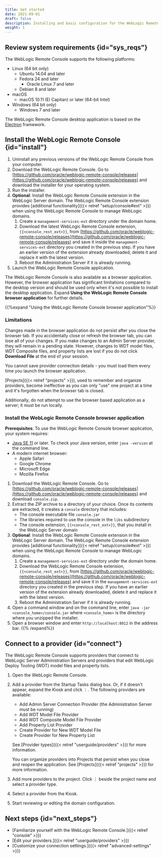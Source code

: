 ```yaml
---
title: Get started
date: 2021-09-01
draft: false
description: Installing and basic configuration for the WebLogic Remote Console
weight: 1
---
```


## Review system requirements {id="sys_reqs"}

The WebLogic Remote Console supports the following platforms:

* Linux (64 bit only)
    * Ubuntu 14.04 and later
    * Fedora 24 and later
        * Oracle Linux 7 and later
    * Debian 8 and later
* macOS
    * macOS 10.11 (El Capitan) or later (64-bit Intel)
* Windows (64 bit only)
    * Windows 7 and later

The WebLogic Remote Console desktop application is based on the [Electron](https://www.electronjs.org/) framework.

## Install the WebLogic Remote Console {id="install"}

1. Uninstall any previous versions of the WebLogic Remote Console from your computer.
1. Download the WebLogic Remote Console. Go to [https://github.com/oracle/weblogic-remote-console/releases](https://github.com/oracle/weblogic-remote-console/releases) and download the installer for your operating system.
1. Run the installer.
1. **Optional**: Install the WebLogic Remote Console extension in the WebLogic Server domain. The WebLogic Remote Console extension provides [additional functionality]({{< relref "setup/console#ext" >}}) when using the WebLogic Remote Console to manage WebLogic domains.
    1. Create a `management-services-ext` directory under the domain home.
    1. Download the latest WebLogic Remote Console extension, `{{<console_rest_ext>}}`, from [https://github.com/oracle/weblogic-remote-console/releases](https://github.com/oracle/weblogic-remote-console/releases) and save it inside the `management-services-ext` directory you created in the previous step. If you have an earlier version of the extension already downloaded, delete it and replace it with the latest version.
    1. Reboot the Administration Server if it is already running.
1. Launch the WebLogic Remote Console application.

The WebLogic Remote Console is also available as a browser application. However, the browser application has significant limitations compared to the desktop version and should be used only when it's not possible to install the desktop application. Expand **Using the WebLogic Remote Console browser application** for further details.

{{%expand "Using the WebLogic Remote Console browser application"%}}

### Limitations

Changes made in the browser application do not persist after you close the browser tab. If you accidentally close or refresh the browser tab, you can lose all of your changes. If you make changes to an Admin Server provider, they will remain in a pending state. However, changes to WDT model files, WDT Composite files, and property lists are lost if you do not click **Download File** at the end of your session.

You cannot save provider connection details - you must load them every time you launch the browser application.

[Projects]({{< relref "projects" >}}), used to remember and organize providers, become ineffective as you can only "use" one project at a time and it's forgotten when the browser tab is closed.

Additionally, do not attempt to use the browser based application as a server; it must be run locally.

### Install the WebLogic Remote Console browser application

**Prerequisites**: To use the WebLogic Remote Console browser application, your system requires:

* [Java SE 11](https://www.oracle.com/java/technologies/javase-jdk11-downloads.html) or later. To check your Java version, enter `java -version` at the command line.
* A modern internet browser:
    * Apple Safari
    * Google Chrome
    * Microsoft Edge
    * Mozilla Firefox

1. Download the WebLogic Remote Console. Go to [https://github.com/oracle/weblogic-remote-console/releases](https://github.com/oracle/weblogic-remote-console/releases) and download `console.zip`.
1. Extract the ZIP archive to a directory of your choice. Once its contents are extracted, it creates a `console` directory that includes:
    * The console executable file `console.jar`
    * The libraries required to use the console in the `libs` subdirectory
    * The console extension, `{{<console_rest_ext>}}`, that you install in the WebLogic Server domain
1. **Optional**: Install the WebLogic Remote Console extension in the WebLogic Server domain. The WebLogic Remote Console extension provides [additional functionality]({{< relref "setup/console#ext" >}}) when using the WebLogic Remote Console to manage WebLogic domains.
    1. Create a `management-services-ext` directory under the domain home.
    1. Download the WebLogic Remote Console extension, `{{<console_rest_ext>}}`, from [https://github.com/oracle/weblogic-remote-console/releases](https://github.com/oracle/weblogic-remote-console/releases) and save it in the `management-services-ext` directory you created in the previous step. If you have an earlier version of the extension already downloaded, delete it and replace it with the latest version.
    1. Reboot the Administration Server if it is already running.
1. Open a command window and on the command line, enter `java -jar <console_home>/console.jar` where `<console_home>` is the directory where you unzipped the installer.
1. Open a browser window and enter `http://localhost:8012` in the address bar.
{{% /expand%}}

## Connect to a provider {id="connect"}
The WebLogic Remote Console supports providers that connect to WebLogic Server Administration Servers and providers that edit WebLogic Deploy Tooling (WDT) model files and property lists.

1. Open the WebLogic Remote Console.
1. Add a provider from the Startup Tasks dialog box. Or, if it doesn't appear, expand the Kiosk and click &#x022EE;. The following providers are available:
    * Add Admin Server Connection Provider (the Administration Server must be running)
    * Add WDT Model File Provider
    * Add WDT Composite Model File Provider
    * Add Property List Provider
    * Create Provider for New WDT Model File
    * Create Provider for New Property List

    See [Provider types]({{< relref "userguide/providers" >}}) for more information.

    You can organize providers into Projects that persist when you close and reopen the application. See [Projects]({{< relref "projects" >}}) for more information.
1. Add more providers to the project. Click &#x022EE; beside the project name and select a provider type.
1. Select a provider from the Kiosk.
1. Start reviewing or editing the domain configuration.

## Next steps {id="next_steps"}

* [Familiarize yourself with the WebLogic Remote Console.]({{< relref "console" >}})
* [Edit your providers.]({{< relref "userguide/providers" >}})
* [Customize your connection settings.]({{< relref "advanced-settings" >}})